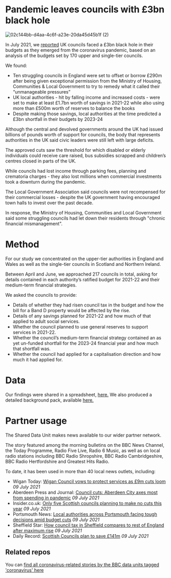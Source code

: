 # Pandemic leaves councils with £3bn black hole

![02c144bb-d4aa-4c6f-a23e-20da45d45b1f (2)](https://user-images.githubusercontent.com/61186777/125100168-b4702580-e0d0-11eb-9273-3de426e2920a.png)

In July 2021, we [reported](https://www.bbc.co.uk/news/uk-57720900) UK councils faced a £3bn black hole in their budgets as they emerged from the coronavirus pandemic, based on an analysis of the budgets set by 170 upper and single-tier councils.

We found:

- Ten struggling councils in England were set to offset or borrow £290m after being given exceptional permission from the Ministry of Housing, Communities & Local Government to try to remedy what it called their “unmanageable pressures”
- UK local authorities - hit by falling income and increased costs - were set to make at least £1.7bn worth of savings in 2021-22 while also using more than £500m worth of reserves to balance the books
- Despite making those savings, local authorities at the time predicted a £3bn shortfall in their budgets by 2023-24

Although the central and devolved governments around the UK had issued billions of pounds worth of support for councils, the body that represents authorities in the UK said civic leaders were still left with large deficits.

The approved cuts saw the threshold for which disabled or elderly individuals could receive care raised, bus subsidies scrapped and children’s centres closed in parts of the UK.

While councils had lost income through parking fees, planning and crematoria charges - they also lost millions when commercial investments took a downturn during the pandemic.

The Local Government Association said councils were not recompensed for their commercial losses - despite the UK government having encouraged town halls to invest over the past decade.

In response, the Ministry of Housing, Communities and Local Government said some struggling councils had let down their residents through "chronic financial mismanagement".

# Method

For our study we concentrated on the upper-tier authorities in England and Wales as well as the single-tier councils in Scotland and Northern Ireland. 

Between April and June, we approached 217 councils in total, asking for details contained in each authority’s ratified budget for 2021-22 and their medium-term financial strategies.

We asked the councils to provide: 

- Details of whether they had risen council tax in the budget and how the bill for a Band D property would be affected by the rise.
- Details of any savings planned for 2021-22 and how much of that applied to adult social services.
- Whether the council planned to use general reserves to support services in 2021-22.
- Whether the council’s medium-term financial strategy contained an as yet un-funded shortfall for the 2023-24 financial year and how much that shortfall was.
- Whether the council had applied for a capitalisation direction and how much it had applied for.

# Data

Our findings were shared in a spreadsheet, [here.](https://docs.google.com/spreadsheets/d/1HgSo21e_8k7GwWLhfoXnTZNtM6f9pQIL8eE3XeOQMDg/edit?usp=sharing)
We also produced a detailed background pack, available [here.](https://docs.google.com/document/d/1Y8yT5uh47Ev3iX_eo_EDXHy9TK8ck2WxcX9xHr0zKVA/edit?usp=sharing)

# Partner usage
The Shared Data Unit makes news available to our wider partner network.

The story featured among the morning bulletins on the BBC News Channel, the Today Programme, Radio Five Live, Radio 6 Music, as well as on local radio stations including BBC Radio Shropshire, BBC Radio Cambridgeshire, BBC Radio Hertfordshire and Greatest Hits Radio.

To date, it has been used in more than 40 local news outlets, including:

- Wigan Today: [Wigan Council vows to protect services as £9m cuts loom](https://www.wigantoday.net/news/politics/wigan-council-vows-to-protect-services-as-ps9m-cuts-loom-3301283) *09 July 2021*
- Aberdeen Press and Journal: [Council cuts: Aberdeen City axes most from spending in pandemic](https://www.pressandjournal.co.uk/fp/news/politics/scottish-politics/3296617/council-cuts-aberdeen-city-axes-most-from-spending-in-pandemic/) *09 July 2021*
- Insider.co.uk: [Only five Scottish councils planning to make no cuts this year](https://www.insider.co.uk/news/only-five-scottish-councils-planning-24496536) *09 July 2021*
- Portsmouth News: [Local authorities across Portsmouth facing tough decisions amid budget cuts](https://www.portsmouth.co.uk/news/politics/local-authorities-across-portsmouth-region-facing-tough-decisions-amid-budget-cuts-3301546) *09 July 2021*
- Sheffield Star: [How council tax in Sheffield compares to rest of England after maximum rise](https://www.thestar.co.uk/news/politics/how-council-tax-in-sheffield-compares-to-rest-of-england-after-maximum-rise-3301753) *09 July 2021*
- Daily Record: [Scottish Councils plan to save £141m](https://www.dailyrecord.co.uk/news/politics/scottish-councils-plan-save-141m-24487832) *09 July 2021*

## Related repos

You can [find all coronavirus-related stories by the BBC data units tagged 'coronavirus' here](https://github.com/search?q=topic%3Acoronavirus+org%3ABBC-Data-Unit&type=Repositories)



